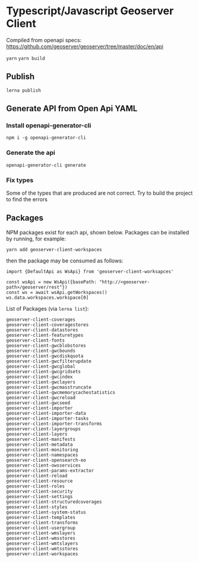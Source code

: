 # Typescript/Javascript Geoserver Client
Compiled from openapi specs: https://github.com/geoserver/geoserver/tree/master/doc/en/api

`yarn`
`yarn build`

## Publish
`lerna publish`

## Generate API from Open Api YAML
### Install openapi-generator-cli
`npm i -g openapi-generator-cli`
### Generate the api
`openapi-generator-cli generate`
### Fix types
Some of the types that are produced are not correct. Try to build the project to find the errors

## Packages
NPM packages exist for each api, shown below. Packages can be installed by running, for example:

`yarn add geoserver-client-workspaces`

then the package may be consumed as follows:

```
import {DefaultApi as WsApi} from 'geoserver-client-worksapces'

const wsApi = new WsApi({basePath: "http://<geoserver-path>/geoserver/rest"})
const ws = await wsApi.getWorkspaces()
ws.data.workspaces.workspace[0]
```

List of Packages (via `lerna list`):
```
geoserver-client-coverages
geoserver-client-coveragestores
geoserver-client-datastores
geoserver-client-featuretypes
geoserver-client-fonts
geoserver-client-gwcblobstores
geoserver-client-gwcbounds
geoserver-client-gwcdiskquota
geoserver-client-gwcfilterupdate
geoserver-client-gwcglobal
geoserver-client-gwcgridsets
geoserver-client-gwcindex
geoserver-client-gwclayers
geoserver-client-gwcmasstruncate
geoserver-client-gwcmemorycachestatistics
geoserver-client-gwcreload
geoserver-client-gwcseed
geoserver-client-importer
geoserver-client-importer-data
geoserver-client-importer-tasks
geoserver-client-importer-transforms
geoserver-client-layergroups
geoserver-client-layers
geoserver-client-manifests
geoserver-client-metadata
geoserver-client-monitoring
geoserver-client-namespaces
geoserver-client-opensearch-eo
geoserver-client-owsservices
geoserver-client-params-extractor
geoserver-client-reload
geoserver-client-resource
geoserver-client-roles
geoserver-client-security
geoserver-client-settings
geoserver-client-structuredcoverages
geoserver-client-styles
geoserver-client-system-status
geoserver-client-templates
geoserver-client-transforms
geoserver-client-usergroup
geoserver-client-wmslayers
geoserver-client-wmsstores
geoserver-client-wmtslayers
geoserver-client-wmtsstores
geoserver-client-workspaces
```
